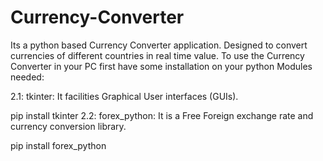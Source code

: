 # Currency-Converter
Its a python based Currency Converter application. Designed to convert currencies of different countries in real time value.
To use the Currency Converter in your PC first have some installation on your python 
Modules needed:

2.1: tkinter: It facilities  Graphical User interfaces (GUIs).

pip install tkinter
2.2: forex_python:  It is a Free Foreign exchange rate and currency conversion library.

pip install forex_python


